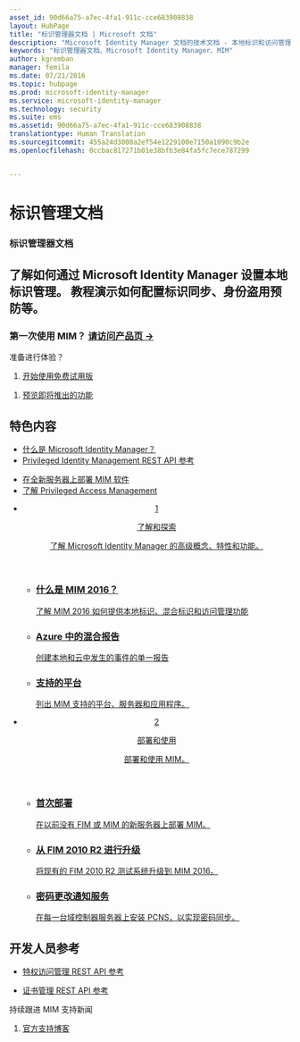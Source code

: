 ```yaml
---
asset_id: 90d66a75-a7ec-4fa1-911c-cce683908838
layout: HubPage
title: "标识管理器文档 | Microsoft 文档"
description: "Microsoft Identity Manager 文档的技术文档 - 本地标识和访问管理"
keywords: "标识管理器文档、Microsoft Identity Manager、MIM"
author: kgremban
manager: femila
ms.date: 07/21/2016
ms.topic: hubpage
ms.prod: microsoft-identity-manager
ms.service: microsoft-identity-manager
ms.technology: security
ms.suite: ems
ms.assetid: 90d66a75-a7ec-4fa1-911c-cce683908838
translationtype: Human Translation
ms.sourcegitcommit: 455a24d3008a2ef54e1229100e7150a1090c9b2e
ms.openlocfilehash: 0ccbac817271b01e38bfb3e84fa5fc7ece787299


---
```

# 标识管理文档
<article id="main">
    <section id="hero-content">
      <h1>标识管理器文档</h1>
      <h2>了解如何通过 Microsoft Identity Manager 设置本地标识管理。 教程演示如何配置标识同步、身份盗用预防等。</h2>
      <h3>第一次使用 MIM？ <a href="http://go.microsoft.com/fwlink/?LinkId=816853" target="\_blank">请访问产品页 &rarr;</a></h3>     
    </section>
    <aside class="alert section-border">
      <p>准备进行体验？</p>
      <ol class="action-list">
        <li><a href="https://www.microsoft.com/evalcenter/evaluate-microsoft-identity-manager-2016" target="\_blank" class="button-bordered button-translucent">开始使用免费试用版</a></li>
      </ol>
      <ol class="action-list">
        <li><a href="http://connect.microsoft.com/site1164/Downloads/DownloadDetails.aspx?DownloadID=61395" target="\_blank" class="button-bordered button-translucent">预览即将推出的功能</a></li>
      </ol>
    </aside>
    <section id="featured" class="container">
      <h2 class="section-heading"><span class="icon icon-warning"></span> 特色内容</h2>
      <div class="features row">
        <ul class="column column-half">
          <li><a href="/microsoft-identity-manager/understand-explore/microsoft-identity-manager-2016">什么是 Microsoft Identity Manager？</a></li>
          <li><a href="/microsoft-identity-manager/reference/privileged-access-management-rest-api-reference">Privileged Identity Management REST API 参考</a></li>
        </ul>
        <ul class="column column-half">
          <li><a href="/microsoft-identity-manager/deploy-use/microsoft-identity-manager-deploy">在全新服务器上部署 MIM 软件</a></li>
          <li><a href="/microsoft-identity-manager/pam/privileged-identity-management-for-active-directory-domain-services">了解 Privileged Access Management</a></li>
        </ul>
      </div>
    </section>
    <div id="journeys">
      <section class="container">
        <ul class="journeys-list">
          <li class="journey-step">
            <header class="journey-step-header row">
              <a href="/microsoft-identity-manager/understand-explore/microsoft-identity-manager-2016">
                <div class="title column-third">
                  <span class="step-number">1</span>
                  <p>了解和探索</p>
                </div>
                <p class="description column-two-thirds">了解 Microsoft Identity Manager 的高级概念、特性和功能。
                </p>
              </a>
            </header>
            <section class="journey-step-elements content">
              <ul class="row">
                <li class="column-third">
                  <a href="/microsoft-identity-manager/understand-explore/microsoft-identity-manager-2016">
                    <h3>什么是 MIM 2016？</h3>
                    <p>了解 MIM 2016 如何提供本地标识、混合标识和访问管理功能</p>
                  </a>
                </li>
                <li class="column-third">
                  <a href="/microsoft-identity-manager/understand-explore/identity-manager-hybrid-reporting-azure">
                    <h3>Azure 中的混合报告</h3>
                    <p>创建本地和云中发生的事件的单一报告</p>
                  </a>
                </li>
                <li class="column-third">
                  <a href="/microsoft-identity-manager/plan-design/microsoft-identity-manager-2016-supported-platforms">
                    <h3>支持的平台</h3>
                    <p>列出 MIM 支持的平台、服务器和应用程序。</p>
                  </a>
                </li>
              </ul>
            </section>
          </li>
          <li class="journey-step">
            <header class="journey-step-header row">
              <a href="/microsoft-identity-manager/deploy-use/microsoft-identity-manager-deploy">
                <div class="title column-third">
                  <span class="step-number">2</span>
                  <p>部署和使用</p>
                </div>
                <p class="description column-two-thirds">部署和使用 MIM。
                </p>
              </a>
            </header>
            <section class="journey-step-elements content">
              <ul class="row">
                <li class="column-third">
                  <a href="/microsoft-identity-manager/deploy-use/microsoft-identity-manager-deploy">
                    <h3>首次部署</h3>
                    <p>在以前没有 FIM 或 MIM 的新服务器上部署 MIM。</p>
                  </a>
                </li>
                <li class="column-third">
                  <a href="/microsoft-identity-manager/deploy-use/microsoft-identity-manager-2016-upgrade-from-fim-2010-R2">
                    <h3>从 FIM 2010 R2 进行升级</h3>
                    <p>将现有的 FIM 2010 R2 测试系统升级到 MIM 2016。</p>
                  </a>
                </li>
                <li class="column-third">
                  <a href="/microsoft-identity-manager/deploy-use/deploying-mim-password-change-notification-service-on-domain-controller">
                    <h3>密码更改通知服务</h3>
                    <p>在每一台域控制器服务器上安装 PCNS，以实现密码同步。</p>
                  </a>
                </li>
              </ul>
            </section>
          </li>
        </ul>
      </section>
    </div>
    <div class="section-border">
      <section class="resources container">
        <h2 class="section-heading"><span class="icon icon-options"></span> 开发人员参考</h2>
        <div class="resource-list row">
          <ul class="column-half">
            <li><a href="/microsoft-identity-manager/reference/privileged-access-management-rest-api-reference">特权访问管理 REST API 参考</a></li>
          </ul>
          <ul class="column-half">
            <li><a href="/microsoft-identity-manager/reference/certificate-management-rest-api-reference">证书管理 REST API 参考</a></li>
          </ul>
        </div>
      </section>
    </div>
    <aside class="alert alert-social">
      <p>持续跟进 MIM 支持新闻</p>
      <ol class="action-list">
        <li><a href="https://blogs.technet.microsoft.com/iamsupport/" target="\_blank" class="button-bordered button-translucent">官方支持博客</a></li>
      </ol>
    </aside>
</article>



<!--HONumber=Jul16_HO3-->


